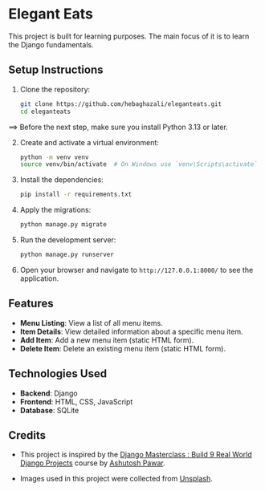 # Elegant Eats

This project is built for learning purposes. The main focus of it is to learn the Django fundamentals.

## Setup Instructions

1. Clone the repository:
    ```sh
    git clone https://github.com/hebaghazali/eleganteats.git
    cd eleganteats
    ```

==> Before the next step, make sure you install Python 3.13 or later.

2. Create and activate a virtual environment:
    ```sh
    python -m venv venv
    source venv/bin/activate  # On Windows use `venv\Scripts\activate`
    ```

3. Install the dependencies:
    ```sh
    pip install -r requirements.txt
    ```

4. Apply the migrations:
    ```sh
    python manage.py migrate
    ```

5. Run the development server:
    ```sh
    python manage.py runserver
    ```

6. Open your browser and navigate to `http://127.0.0.1:8000/` to see the application.


## Features

- **Menu Listing**: View a list of all menu items.
- **Item Details**: View detailed information about a specific menu item.
- **Add Item**: Add a new menu item (static HTML form).
- **Delete Item**: Delete an existing menu item (static HTML form).

## Technologies Used

- **Backend**: Django
- **Frontend**: HTML, CSS, JavaScript
- **Database**: SQLite

## Credits

- This project is inspired by the [Django Masterclass : Build 9 Real World Django Projects](https://www.udemy.com/course/django-course) course by [Ashutosh Pawar](https://www.udemy.com/user/a9ff8aeb-0700-4b60-950d-ffdce7bf69bc/). 

- Images used in this project were collected from [Unsplash](https://unsplash.com/).
